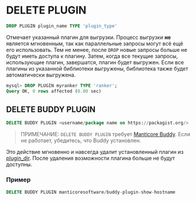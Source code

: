 # DELETE PLUGIN

```sql
DROP PLUGIN plugin_name TYPE 'plugin_type'
```

Отмечает указанный плагин для выгрузки. Процесс выгрузки **не** является мгновенным, так как параллельные запросы могут всё ещё его использовать. Тем не менее, после `DROP` новые запросы больше не будут иметь доступа к плагину. Затем, когда все текущие запросы, использующие плагин, завершатся, плагин будет выгружен. Если все плагины из указанной библиотеки выгружены, библиотека также будет автоматически выгружена.

```sql
mysql> DROP PLUGIN myranker TYPE 'ranker';
Query OK, 0 rows affected (0.00 sec)
```

## DELETE BUDDY PLUGIN

<!-- example delete_buddy_plugin -->

```sql
DELETE BUDDY PLUGIN <username/package name on https://packagist.org/>
```

> ПРИМЕЧАНИЕ: `DELETE BUDDY PLUGIN` требует [Manticore Buddy](../../../Installation/Manticore_Buddy.md). Если не работает, убедитесь, что Buddy установлен.

Это действие мгновенно и навсегда удалит установленный плагин из [plugin_dir](../../../Server_settings/Common.md#plugin_dir). После удаления возможности плагина больше не будут доступны.

<!-- intro -->
### Пример

<!-- request Example -->
```sql
DELETE BUDDY PLUGIN manticoresoftware/buddy-plugin-show-hostname
```

<!-- end -->
<!-- proofread -->

